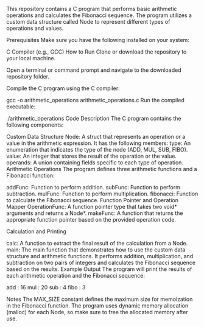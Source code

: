 This repository contains a C program that performs basic arithmetic operations and calculates the Fibonacci sequence. The program utilizes a custom data structure called Node to represent different types of operations and values.

Prerequisites
Make sure you have the following installed on your system:

C Compiler (e.g., GCC)
How to Run
Clone or download the repository to your local machine.

Open a terminal or command prompt and navigate to the downloaded repository folder.

Compile the C program using the C compiler:

gcc -o arithmetic_operations arithmetic_operations.c
Run the compiled executable:

./arithmetic_operations
Code Description
The C program contains the following components:

Custom Data Structure
Node: A struct that represents an operation or a value in the arithmetic expression. It has the following members:
type: An enumeration that indicates the type of the node (ADD, MUL, SUB, FIBO).
value: An integer that stores the result of the operation or the value.
operands: A union containing fields specific to each type of operation.
Arithmetic Operations
The program defines three arithmetic functions and a Fibonacci function:

addFunc: Function to perform addition.
subFunc: Function to perform subtraction.
mulFunc: Function to perform multiplication.
fibonacci: Function to calculate the Fibonacci sequence.
Function Pointer and Operation Mapper
OperationFunc: A function pointer type that takes two void* arguments and returns a Node*.
makeFunc: A function that returns the appropriate function pointer based on the provided operation code.

Calculation and Printing

calc: A function to extract the final result of the calculation from a Node.
main: The main function that demonstrates how to use the custom data structure and arithmetic functions. It performs addition, multiplication, and subtraction on two pairs of integers and calculates the Fibonacci sequence based on the results.
Example Output
The program will print the results of each arithmetic operation and the Fibonacci sequence:

add : 16
mul : 20
sub : 4
fibo : 3

Notes
The MAX_SIZE constant defines the maximum size for memoization in the Fibonacci function.
The program uses dynamic memory allocation (malloc) for each Node, so make sure to free the allocated memory after use.
